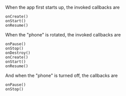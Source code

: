 When the app first starts up, the invoked callbacks are

    onCreate()
    onStart()
    onResume()


When the "phone" is rotated, the invoked callbacks are

    onPause()
    onStop()
    onDestroy()
    onCreate()
    onStart()
    onResume()

And when the "phone" is turned off, the callbacks are

    onPause()
    onStop()